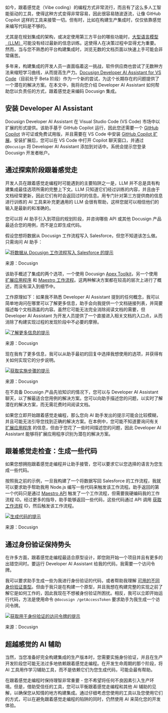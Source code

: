 如今，跟着感觉走（Vibe coding）的编程方式非常流行，而且有了这么多人工智能驱动的工具，使得这种方式变得非常容易，因此很容易随波逐流，让像 GitHub Copilot 这样的工具来接管一切。但有时，比如在构建生产集成时，仅仅依靠感觉来编写代码是不够的。

尤其是在规划集成的架构，或决定使用第三方平台的哪些功能时，[大型语言模型（LLM）](https://thenewstack.io/introduction-to-llms)可能没有经过最新的信息训练。这使得人在决策过程中显得尤为重要。然而，当与您不熟悉的平台构建集成时，浏览无数的文档页面以快速上手可能会非常痛苦。

多年来，构建集成的开发人员一直面临着这一挑战，软件供应商也尝试了无数种方法来缩短学习曲线，从而提高生产力。[Docusign Developer AI Assistant for VS Code](https://developers.docusign.com/tools/ai-assistant-vs-code/)（目前处于 Beta 阶段）作为一个新的尝试，为这个长期存在的问题提供了一个潜在的解决方案。在本文中，我将向您介绍 Developer AI Assistant 如何帮助您以负责任的方式，跟着感觉走来编码 Docusign 集成。

## 安装 Developer AI Assistant

Docusign Developer AI Assistant 在 Visual Studio Code (VS Code) 市场中以扩展的形式提供。该助手基于 GitHub Copilot 运行，因此您还需要一个 [GitHub Copilot](https://github.com/features/copilot) 许可证或免费试用版，并且需要在 VS Code 中安装 [GitHub Copilot 扩展](https://marketplace.visualstudio.com/items?itemName=GitHub.copilot)。安装扩展后，您可以在 VS Code 中打开 Copilot 聊天窗口，并通过 `@Docusign` 将 Developer AI Assistant 添加到对话中。系统会提示您登录 Docusign 开发者帐户。

## 通过探索阶段跟着感觉走

开发人员在跟着感觉走编程时可能遇到的主要陷阱之一是，LLM 并不总是具有构建集成最佳选项所需的完整上下文。LLM 只知道它们经过训练的内容，并且由于文档经常更新，因此它们有时会返回过时的信息。用专门针对第三方提供商的信息进行训练的 AI 工具来补充更通用的 LLM 会很有帮助，这样您就可以相信他们的输入是最新的和准确的。

您可以将 AI 助手引入到项目的规划阶段，并咨询哪些 API 或其他 Docusign 产品最适合您的用例，而不是立即生成代码。

假设您想将数据从 Docusign 工作流程写入 Salesforce，但您不知道该怎么做。只需询问 AI 助手：

[![将数据从 Docusign 工作流程写入 Salesforce 的提示](https://cdn.thenewstack.io/media/2025/07/0cc2bc67-write-data-to-salesforce-prompt.png)](https://cdn.thenewstack.io/media/2025/07/0cc2bc67-write-data-to-salesforce-prompt.png)

来源：Docusign

该助手概述了集成的两个选项，一个使用 Docusign [Apex Toolkit](https://developers.docusign.com/docs/salesforce/salesforce101/apex-toolkit/)，另一个使用 [扩展应用程序](https://thenewstack.io/auto-read-data-into-agreement-workflows-with-docusign-extension-apps) 和 [Maestro 工作流程](https://developers.docusign.com/extension-apps/workflows/)。这两种解决方案都在较高的层次上进行了概述，而没有深入到细节中。

工作原理如下：如果我不熟悉 Developer AI Assistant 提到的任何概念，我可以简单地询问在哪里可以了解更多信息，助手会向我提供一个文档链接列表，并简要描述每个文档涵盖的内容。虽然它可能无法完全消除阅读文档的需要，但 Developer AI Assistant 为开发人员提供了一个直接进入相关文档的入口点，从而消除了构建实现过程的发现阶段中不必要的摩擦。

[![了解更多信息的提示](https://cdn.thenewstack.io/media/2025/07/6e31342e-learn-more-prompt.png)](https://cdn.thenewstack.io/media/2025/07/6e31342e-learn-more-prompt.png)

来源：Docusign

现在我有了更多信息，我可以从助手最初的回复中选择我想使用的选项，并获得有关如何实现它的分步说明。

[![获取实施步骤的提示](https://cdn.thenewstack.io/media/2025/07/b057cdf6-extension-steps.png)](https://cdn.thenewstack.io/media/2025/07/b057cdf6-extension-steps.png)

来源：Docusign

在不具备 Docusign 产品先验知识的情况下，您可以与 Developer AI Assistant 聊天，以了解最适合您用例的解决方案。您可以向助手描述您的问题，以实时了解潜在的解决方案，而无需花费时间阅读文档。

如果您立即开始跟着感觉走编程，那么您向 AI 助手发出的提示可能会比较模糊，并且可能无法引导您找到正确的解决方案。在本例中，您可能不知道要询问有关 [扩展应用程序](https://developers.docusign.com/extension-apps/) 的信息，但由于您花了一些时间描述您的问题，因此 Developer AI Assistant 能够将扩展应用程序识别为潜在的解决方案。

## 跟着感觉走检查：生成一些代码

如果您想拥抱跟着感觉走编程并让助手接管，您可以要求它以您选择的语言为您生成一些代码。

按照我之前的示例，一旦我构建了一个将数据写回 Salesforce 的工作流程，我就可以要求助手帮助我用 Node.js 编写一些代码来触发该工作流程。助手返回的第一个代码只是通过 [Maestro API](https://developers.docusign.com/docs/maestro-api/maestro101/) 触发了一个工作流程，但需要我硬编码我的工作流程 ID。经过更多的指导，助手能够返回一些代码，这些代码通过 API 调用 [获取工作流程](https://thenewstack.io/build-api-driven-custom-agreement-workflows-with-docusign-maestro) ID，然后触发该工作流程。

[![生成代码的提示](https://cdn.thenewstack.io/media/2025/07/fba7e87c-workflow-code.png)](https://cdn.thenewstack.io/media/2025/07/fba7e87c-workflow-code.png)

来源：Docusign

## 通过身份验证保持势头

在许多方面，跟着感觉走编程最适合原型设计，即您刚开始一个项目并且有更多的出错空间时。要运行 Developer AI Assistant 给我的代码，我需要一个访问令牌。

我可以要求助手生成一些为我进行身份验证的代码，或者帮助我理解 [可用的不同身份验证类型](https://www.docusign.com/blog/developers/demystifying-docusign-authentication)。但由于我只是在构建一个原型，并且我想在构建完整的实现之前了解它是如何工作的，因此我现在不想被身份验证所困扰。相反，我可以立即开始运行代码，方法是使用命令 `@docusign /getAccessToken` 要求助手为我生成一个访问令牌。

[![获取用于身份验证的访问令牌的提示](https://cdn.thenewstack.io/media/2025/07/21ee70b6-get-access-token.png)](https://cdn.thenewstack.io/media/2025/07/21ee70b6-get-access-token.png)

来源：Docusign

## 超越感觉的 AI 辅助

当然，当您准备好完全构建集成的生产版本时，您需要实施身份验证，并且在生产开发阶段您可能无法过多地依赖跟着感觉走编程。在开发生命周期的那个阶段，将 AI 工具用作学习辅助工具，而不是依赖它们为您生成代码，可能会最有帮助。

在跟着感觉走编程时保持理智非常重要 - 您不希望将任何不良因素引入生产环境。但是，借助受信任的工具，您可以平衡跟着感觉走编程和其他 AI 辅助的见解，以确保您从知情的地方构建集成。通过仔细考虑您使用的工具以及您使用它们的方式，可以在避免跟着感觉走编程的陷阱的同时，仍然使用 AI 来简化您的开发体验。